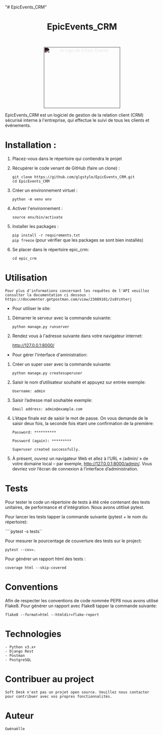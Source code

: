 "# EpicEvents_CRM" 


# <h1 align="center">EpicEvents_CRM</h1>
</br>
<p align="center">
    <img src="https://user.oc-static.com/upload/2020/09/22/16007804386673_P10.png" 
            alt="le logo de d'Epic Events" 
            width="250" 
            height="200"
            style="filter: invert(1)"/>
</p>


EpicEvents_CRM est un logiciel de gestion de la relation client (CRM) sécurisé interne à l'entreprise, qui effectue le suivi de tous les clients et événements.

# Installation :

1. Placez-vous dans le répertoire qui contiendra le projet 
  
2. Récupérer le code venant de GitHub (faire un clone) :  
    ```
    git clone https://github.com/glgstyle/EpicEvents_CRM.git
    cd EpicEvents_CRM
    ```
3. Créer un environnement virtuel : 

    ```python -m venv env```

4. Activer l'environnement :  

    ```source env/bin/activate ```

5. Installer les packages :

    ```pip install -r requirements.txt```  
    ```pip freeze``` (pour vérifier que les packages se sont bien installés)

6. Se placer dans le répertoire epic_crm:

    ```cd epic_crm```

# Utilisation

    Pour plus d'informations concernant les requêtes de l'API veuillez consulter la documentation ci dessous :
    https://documenter.getpostman.com/view/23089101/2s8YzXterj

- Pour utiliser le site:

1. Démarrer le serveur avec la commande suivante:

    ```python manage.py runserver```  

2. Rendez vous à l'adresse suivante dans votre navigateur internet:

    http://127.0.0.1:8000/  


- Pour gérer l'interface d'aministration:

1. Créer un super user avec la commande suivante:

    ```python manage.py createsuperuser```

2. Saisir le nom d’utilisateur souhaité et appuyez sur entrée exemple:

    ```Username: admin```

3. Saisir l’adresse mail souhaitée exemple:

    ```Email address: admin@example.com```

4. L’étape finale est de saisir le mot de passe. On vous demande de le saisir deux fois, la seconde fois étant une confirmation de la première:

    ```Password: **********```

    ```Password (again): *********```
    
    ```Superuser created successfully.```

5. À présent, ouvrez un navigateur Web et allez à l’URL « /admin/ » de votre domaine local – par exemple, http://127.0.0.1:8000/admin/.
   Vous devriez voir l’écran de connexion à l’interface d’administration.


# Tests

Pour tester le code un répertoire de tests à été crée contenant des tests unitaires, de performance et d'intégration. Nous avons utitlisé pytest. 

Pour lancer les tests tapper la commande suivante (pytest + le nom du répertoire): 

````pytest -s tests``

Pour mesurer le pourcentage de couverture des tests sur le project:

```pytest --cov=.```

Pour générer un rapport html des tests :

```coverage html --skip-covered```

# Conventions

Afin de respecter les conventions de code nommée PEP8 nous avons utilisé Flake8. Pour générer un rapport avec Flake8 tapper la commande suivante:

```flake8 --format=html --htmldir=flake-report```

# Technologies
    - Python v3.x+
    - Django Rest 
    - Postman
    - PostgreSQL

# Contribuer au project

    Soft Desk n'est pas un projet open source. Veuillez nous contacter pour contribuer avec vos propres fonctionnalités.

# Auteur

    Gwénaëlle